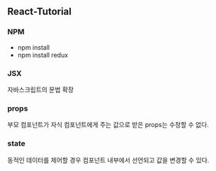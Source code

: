 ## React-Tutorial

### NPM
* npm install
* npm install redux

### JSX
자바스크립트의 문법 확장

### props
부모 컴포넌트가 자식 컴포넌트에게 주는 값으로 받은 props는 수정할 수 없다.

### state
동적인 데이터를 제어할 경우 컴포넌트 내부에서 선언되고 값을 변경할 수 있다.
